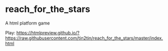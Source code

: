 # reach_for_the_stars
A html platform game

Play:
https://htmlpreview.github.io/?https://raw.githubusercontent.com/tin2tin/reach_for_the_stars/master/index.html
